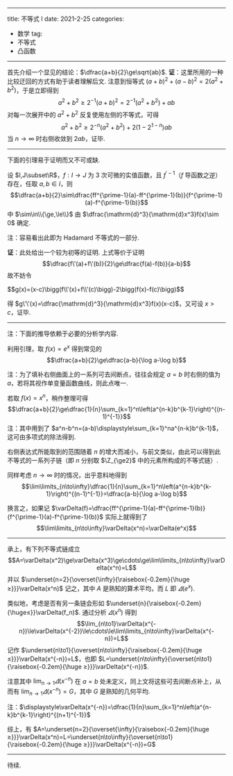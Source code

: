 
---
title: 不等式 I
date: 2021-2-25
categories:
  - 数学
tag:
  - 不等式
  - 凸函数
---

首先介绍一个显见的结论：$\dfrac{a+b}{2}\ge\sqrt{ab}$.
**证**：这里所用的一种比较迂回的方式有助于读者理解后文.
注意到恒等式 $(a+b)^2+(a-b)^2=2(a^2+b^2)$，于是立即得到
$$a^2+b^2\ge2^{-1}(a+b)^2=2^{-1}(a^2+b^2)+ab$$
对每一次展开中的 $a^2+b^2$ 反复使用左侧的不等式，可得
$$a^2+b^2\ge2^{-n}(a^2+b^2)+2(1-2^{1-n})ab$$
当 $n\to\infty$ 时右侧收敛到 $2ab$，证毕.

---

下面的引理易于证明而又不可或缺.

设 $I,J\subset\R$，$f:I\to J$ 为 $3$ 次可微的实值函数，且 $f^{\prime-1}$（$f$ 导函数之逆）存在，任取 $a,b\in I$，则
$$\dfrac{a+b}{2}\sim\dfrac{ff^{\prime-1}(a)-ff^{\prime-1}(b)}{f^{\prime-1}(a)-f^{\prime-1}(b)}$$
中 $\sim\in\\{\ge,\le\\}$ 由 $\dfrac{\mathrm{d}^3}{\mathrm{d}x^3}f(x)\sim 0$ 确定.

注：容易看出此即为 Hadamard 不等式的一部分.

**证**：此处给出一个较为初等的证明. 上式等价于证明 
$$\dfrac{f\'(a)+f\'(b)}{2}\ge\dfrac{f(a)-f(b)}{a-b}$$
故不妨令

<div class="scroll">
$$g(x)=(x-c)\bigg(f\\'(x)+f\\'(c)\bigg)-2\bigg(f(x)-f(c)\bigg)$$
</div>

得 $g\'\'(x)=\dfrac{\mathrm{d}^3}{\mathrm{d}x^3}f(x)(x-c)$，又可设 $x\gt c$，证毕.

---
注：下面的推导依赖于必要的分析学内容.

利用引理，取 $f(x)=e^x$ 得到常见的 
$$\dfrac{a+b}{2}\ge\dfrac{a-b}{\log a-\log b}$$

注：为了填补右侧曲面上的一系列可去间断点，往往会规定 $a=b$ 时右侧的值为 $a$，若将其视作单变量函数曲线，则此点唯一.

若取 $f(x)=x^n$，稍作整理可得 
$$\dfrac{a+b}{2}\ge\dfrac{1}{n}\sum_{k=1}^n\left(a^{n-k}b^{k-1}\right)^{(n-1)^{-1}}$$
注：其中用到了 $a^n-b^n=(a-b)\displaystyle\sum_{k=1}^na^{n-k}b^{k-1}$，这可由多项式的除法得到.

右侧表达式所能取到的范围随着 $n$ 的增大而减小，与前文类似，由此可以得到此不等式的一系列子链（即 $n$ 分别取 $\Z_{\ge2}$ 中的元素所构成的不等式链）.

同样考虑 $n\to\infty$ 时的情况，出乎意料地得到
$$\lim\limits_{n\to\infty}\dfrac{1}{n}\sum_{k=1}^n\left(a^{n-k}b^{k-1}\right)^{(n-1)^{-1}}=\dfrac{a-b}{\log a-\log b}$$

换言之，如果记 $\varDelta(f)=\dfrac{ff^{\prime-1}(a)-ff^{\prime-1}(b)}{f^{\prime-1}(a)-f^{\prime-1}(b)}$
实际上就得到了
$$\lim\limits_{n\to\infty}\varDelta(x^n)=\varDelta(e^x)$$

---

承上，有下列不等式链成立
$$A=\varDelta(x^2)\ge\varDelta(x^3)\ge\cdots\ge\lim\limits_{n\to\infty}\varDelta(x^n)=L$$
并以 $\underset{n=2}{\overset{\infty}{\raisebox{-0.2em}{\huge ≥}}}\varDelta(x^n)$ 记之，其中 $A$ 是熟知的算术平均，而 $L$ 即 $\varDelta(e^x)$. 

类似地，考虑是否有另一条链会形如 $\underset{n}{\raisebox{-0.2em}{\huge≤}}\varDelta(f_n)$. 通过分析 $\varDelta(x^n)$ 得到
$$\lim_{n\to1}\varDelta(x^{-n})\le\varDelta(x^{-2})\le\cdots\le\lim\limits_{n\to\infty}\varDelta(x^{-n})=L$$
记作 $\underset{n\to1}{\overset{n\to\infty}{\raisebox{-0.2em}{\huge ≤}}}\varDelta(x^{-n})=L$，也即 $L=\underset{n\to\infty}{\overset{n\to1}{\raisebox{-0.2em}{\huge ≥}}}\varDelta(x^{-n})$.

注意其中 $\displaystyle\lim_{n\to1}\varDelta(x^{-n})$ 在 $a=b$ 处未定义，同上文将这些可去间断点补上，从而有 $\displaystyle\lim_{n\to1}\varDelta(x^{-n})=G$，其中 $G$ 是熟知的几何平均.

注：$\displaystyle\varDelta(x^{-n})=\dfrac{1}{n}\sum_{k=1}^n\left(a^{n-k}b^{k-1}\right)^{(n+1)^{-1}}$

综上，有 $A=\underset{n=2}{\overset{\infty}{\raisebox{-0.2em}{\huge ≥}}}\varDelta(x^n)=L=\underset{n\to\infty}{\overset{n\to1}{\raisebox{-0.2em}{\huge ≥}}}\varDelta(x^{-n})=G$


---

待续.










